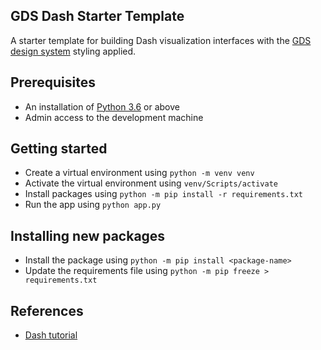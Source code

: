 ## GDS Dash Starter Template

A starter template for building Dash visualization interfaces with the [GDS design system](https://design-system.service.gov.uk/) styling applied.

## Prerequisites

* An installation of [Python 3.6](https://www.python.org/downloads/) or above
* Admin access to the development machine

## Getting started

* Create a virtual environment using `python -m venv venv`
* Activate the virtual environment using `venv/Scripts/activate`
* Install packages using `python -m pip install -r requirements.txt`
* Run the app using `python app.py`

## Installing new packages

* Install the package using `python -m pip install <package-name>`
* Update the requirements file using `python -m pip freeze > requirements.txt`

## References

* [Dash tutorial](https://realpython.com/python-dash/)